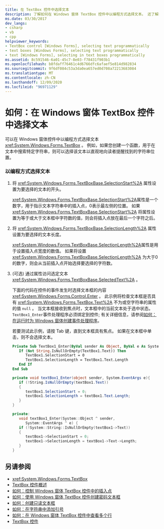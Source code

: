 ```yaml
---
title: 在 TextBox 控件中选择文本
description: 了解如何在 Windows 窗体 TextBox 控件中以编程方式选择文本。 还了解如何以视觉方式向读者提醒找到的字符串位置。
ms.date: 03/30/2017
dev_langs:
- csharp
- vb
- cpp
helpviewer_keywords:
- TextBox control [Windows Forms], selecting text programmatically
- text boxes [Windows Forms], selecting text programmatically
- text [Windows Forms], selecting in text boxes programmatically
ms.assetid: 8c591546-6a01-45c7-8e03-f78431f903b1
ms.openlocfilehash: b8fdaff76461c4d6766dfc6afaef5e814d982834
ms.sourcegitcommit: 9f6df084c53a3da0ea657ed0d708a72213683084
ms.translationtype: MT
ms.contentlocale: zh-CN
ms.lasthandoff: 12/09/2020
ms.locfileid: "96971129"
---
```

# <a name="how-to-select-text-in-the-windows-forms-textbox-control"></a>如何：在 Windows 窗体 TextBox 控件中选择文本
可以在 Windows 窗体控件中以编程方式选择文本 <xref:System.Windows.Forms.TextBox> 。 例如，如果您创建一个函数，用于在文本中搜索特定字符串，则可以选择该文本以直观地向读者提醒找到的字符串位置。  
  
### <a name="to-select-text-programmatically"></a>以编程方式选择文本  
  
1. 将 <xref:System.Windows.Forms.TextBoxBase.SelectionStart%2A> 属性设置为要选择的文本的开头。  
  
     <xref:System.Windows.Forms.TextBoxBase.SelectionStart%2A>属性是一个数字，用于指示文本字符串中的插入点，0表示最左侧的位置。 如果 <xref:System.Windows.Forms.TextBoxBase.SelectionStart%2A> 将属性设置为等于或大于文本框中字符数的值，则会将插入点放在最后一个字符之后。  
  
2. 将 <xref:System.Windows.Forms.TextBoxBase.SelectionLength%2A> 属性设置为要选择的文本长度。  
  
     <xref:System.Windows.Forms.TextBoxBase.SelectionLength%2A>属性是用于设置插入点宽度的数值。 如果将设置 <xref:System.Windows.Forms.TextBoxBase.SelectionLength%2A> 为大于0的数字，则会从当前插入点开始选择要选择的字符数。  
  
3.  (可选) 通过属性访问选定文本 <xref:System.Windows.Forms.TextBoxBase.SelectedText%2A> 。  
  
     下面的代码在控件的事件发生时选择文本框的内容 <xref:System.Windows.Forms.Control.Enter> 。 此示例将检查文本框是否具有 <xref:System.Windows.Forms.TextBox.Text%2A> 不为或空字符串的属性的值 `null` 。 当文本框接收到焦点时，文本框中的当前文本处于选中状态。 `TextBox1_Enter`事件处理程序必须绑定到控件; 有关详细信息，请参阅[如何：在运行时为 Windows 窗体创建事件处理程序](../how-to-create-event-handlers-at-run-time-for-windows-forms.md)。  
  
     若要测试此示例，请按 Tab 键，直到文本框具有焦点。 如果在文本框中单击，则不会选择文本。  
  
    ```vb  
    Private Sub TextBox1_Enter(ByVal sender As Object, ByVal e As System.EventArgs) Handles TextBox1.Enter  
       If (Not String.IsNullOrEmpty(TextBox1.Text)) Then  
          TextBox1.SelectionStart = 0  
          TextBox1.SelectionLength = TextBox1.Text.Length  
       End If  
    End Sub  
    ```  
  
    ```csharp  
    private void textBox1_Enter(object sender, System.EventArgs e){  
       if (!String.IsNullOrEmpty(textBox1.Text))  
       {  
          textBox1.SelectionStart = 0;  
          textBox1.SelectionLength = textBox1.Text.Length;  
       }  
    }  
    ```  
  
    ```cpp  
    private:  
       void textBox1_Enter(System::Object ^ sender,  
          System::EventArgs ^ e) {  
       if (!System::String::IsNullOrEmpty(textBox1->Text))  
       {  
          textBox1->SelectionStart = 0;  
          textBox1->SelectionLength = textBox1->Text->Length;  
       }  
    }  
    ```  
  
## <a name="see-also"></a>另请参阅

- <xref:System.Windows.Forms.TextBox>
- [TextBox 控件概述](textbox-control-overview-windows-forms.md)
- [如何：控制 Windows 窗体 TextBox 控件中的插入点](how-to-control-the-insertion-point-in-a-windows-forms-textbox-control.md)
- [如何：使用 Windows 窗体 TextBox 控件创建密码文本框](how-to-create-a-password-text-box-with-the-windows-forms-textbox-control.md)
- [如何：创建只读文本框](how-to-create-a-read-only-text-box-windows-forms.md)
- [如何：在字符串中添加引号](how-to-put-quotation-marks-in-a-string-windows-forms.md)
- [如何：在 Windows 窗体 TextBox 控件中查看多个行](how-to-view-multiple-lines-in-the-windows-forms-textbox-control.md)
- [TextBox 控件](textbox-control-windows-forms.md)
